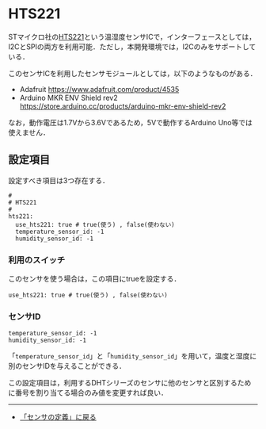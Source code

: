 # HTS221

STマイクロ社の[HTS221](https://www.st.com/ja/mems-and-sensors/hts221.html)という温湿度センサICで，インターフェースとしては，I2CとSPIの両方を利用可能．ただし，本開発環境では，I2Cのみをサポートしている．

このセンサICを利用したセンサモジュールとしては，以下のようなものがある．

- Adafruit  https://www.adafruit.com/product/4535
- Arduino MKR ENV Shield rev2 https://store.arduino.cc/products/arduino-mkr-env-shield-rev2

なお，動作電圧は1.7Vから3.6Vであるため，5Vで動作するArduino Uno等では使えません．

## 設定項目
設定すべき項目は3つ存在する．

```
#
# HTS221
#
hts221:
  use_hts221: true # true(使う) , false(使わない)
  temperature_sensor_id: -1
  humidity_sensor_id: -1
```

### 利用のスイッチ
このセンサを使う場合は，この項目にtrueを設定する．
```
use_hts221: true # true(使う) , false(使わない)
```



### センサID

```
temperature_sensor_id: -1
humidity_sensor_id: -1
```


「```temperature_sensor_id```」と「```humidity_sensor_id```」を用いて，温度と湿度に別のセンサIDを与えることができる．

この設定項目は，利用するDHTシリーズのセンサに他のセンサと区別するために番号を割り当てる場合のみ値を変更すれば良い．

***

- [「センサの定義」に戻る](../SensorDefinition.md)
